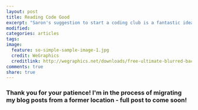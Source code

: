 ```yaml
---
layout: post
title: Reading Code Good
excerpt: "Saron's suggestion to start a coding club is a fantastic idea."
modified:
categories: articles
tags:
image:
  feature: so-simple-sample-image-1.jpg
  credit: WeGraphics
  creditlink: http://wegraphics.net/downloads/free-ultimate-blurred-background-pack/
comments: true
share: true
---
```


### Thank you for your patience! I'm in the process of migrating my blog posts from a former location - full post to come soon!

<!-- I was really inspired by Saron’s talk Read Code Good! So inspired that I’d like to begin my own reading code club. Some anecdotes from my experience trying this the first time: find dedicated people who want to do it as much as you do. For now, I’m going to stick to reading code on my own, my own code reading club. -->